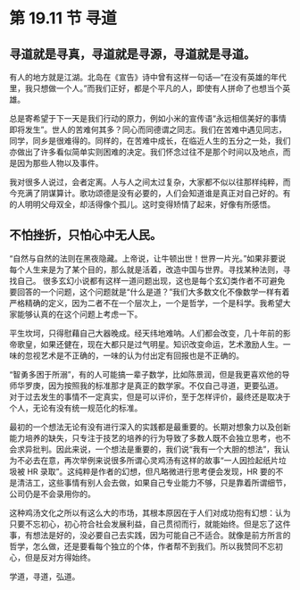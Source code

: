 # 第 19.11 节 寻道

## 寻道就是寻真，寻道就是寻源，寻道就是寻道。

有人的地方就是江湖。北岛在《宣告》诗中曾有这样一句话—“在没有英雄的年代里，我只想做一个人。”而我们正好，都是个平凡的人，即使有人拼命了也想当个英雄。

总是寄希望于下一天是我们行动的原力，例如小米的宣传语“永远相信美好的事情即将发生”。世人的苦难何其多？同心而同德谓之同志。我们在苦难中遇见同志，同学，同乡是很难得的。同样的，在苦难中成长，在临近人生的五分之一处，我们亦做出了许多看似简单实则困难的决定。我们怀念过往不是那个时间以及地点，而是因为那些人物以及事件。

我对很多人说过，会者定离。人与人之间太过复杂，大家都不似以往那样纯粹，而今充满了阴谋算计。歌功颂德是没有必要的，人们会知道谁是真正对自己好的。有的人明明父母双全，却活得像个孤儿。这时变得矫情了起来，好像有所感悟。

## 不怕挫折，只怕心中无人民。

“自然与自然的法则在黑夜隐藏。上帝说，让牛顿出世！世界一片光。”如果非要说每个人生来是为了某个目的，那么就是活着，改造中国与世界。寻找某种法则，寻找自己。
很多玄幻小说都有这样一道问题出现，这也是每个玄幻类作者不可避免要回答的一个问题，这个问题就是“什么是道？”我们大多数文化不像数学一样有着严格精确的定义，因为二者不在一个层次上，一个是哲学，一个是科学。我希望大家能够认真的在这个问题上考虑一下。

平生坎坷，只得慰藉自己大器晚成。经天纬地难呐。人们都会改变，几十年前的影帝歌皇，如果还健在，现在大都只是过气明星。知识改变命运，艺术激励人生。一味的忽视艺术是不正确的，一味的认为付出定有回报也是不正确的。

“智勇多困于所溺”，有的人可能搞一辈子数学，比如陈景润，但是我更喜欢他的导师华罗庚，因为按照我的标准那才是真正的数学家。不仅自己寻道，更要弘道。 对于过去发生的事情不一定真实，但是可以评价，至于怎样评价，最终还是取决于个人，无论有没有统一规范化的标准。

最初的一个想法无论有没有进行深入的实践都是最重要的。长期对想象力以及创新能力培养的缺失，只专注于技艺的培养的行为导致了多数人既不会独立思考，也不会求异批判。因此来说，一个想法是重要的，我们说“我有一个大胆的想法”，我认为不必去在意，再次举例来说很多所谓心灵鸡汤有这样的故事“一人因捡起纸片垃圾被 HR 录取”。这纯粹是作者的幻想，但凡略微进行思考便会发现，HR 要的不是清洁工，这些事情有别人会去做，如果自己专业能力不够，只是靠着所谓细节，公司仍是不会录用你的。

这种鸡汤文化之所以有这么大的市场，其根本原因在于人们对成功抱有幻想：认为只要不忘初心，初心符合社会发展利益，自己贯彻而行，就能始终。但是忘了这件事，有想法是好的，没必要自己去实践，因为可能自己不适合。就像是前方所言的哲学，怎么做，还是要看每个独立的个体，作者帮不到我们。所以我赞同不忘初心，但是反对方得始终。

学道，寻道，弘道。